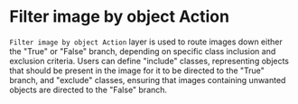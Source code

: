 # Filter image by object Action

`Filter image by object Action` layer is used to route images down either the "True" or "False" branch, depending on specific class inclusion and exclusion criteria. Users can define "include" classes, representing objects that should be present in the image for it to be directed to the "True" branch, and "exclude" classes, ensuring that images containing unwanted objects are directed to the "False" branch.